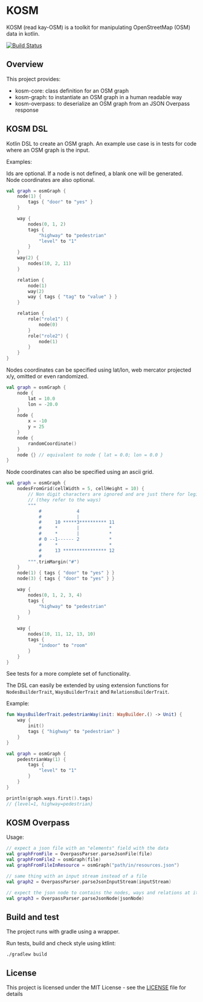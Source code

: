 # KOSM

KOSM (read kay-OSM) is a toolkit for manipulating OpenStreetMap (OSM) data in kotlin.

[![Build Status](https://travis-ci.org/adefarge/kosm.svg?branch=develop)](https://travis-ci.org/adefarge/kosm)

## Overview
This project provides:
- kosm-core: class definition for an OSM graph
- kosm-graph: to instantiate an OSM graph in a human readable way
- kosm-overpass: to deserialize an OSM graph from an JSON Overpass response

## KOSM DSL
Kotlin DSL to create an OSM graph. An example use case is in tests for
code where an OSM graph is the input.

Examples:

Ids are optional. If a node is not defined, a blank one will be generated.
Node coordinates are also optional.
```kotlin
val graph = osmGraph {
    node(1) {
        tags { "door" to "yes" }
    }

    way {
        nodes(0, 1, 2)
        tags {
            "highway" to "pedestrian"
            "level" to "1"
        }
    }
    way(2) {
        nodes(10, 2, 11)
    }

    relation {
        node(1)
        way(2)
        way { tags { "tag" to "value" } }
    }

    relation {
        role("role1") {
            node(0)
        }
        role("role2") {
            node(1)
        }
    }
}
```

Nodes coordinates can be specified using lat/lon, web mercator projected
x/y, omitted or even randomized.
```kotlin
val graph = osmGraph {
    node {
        lat = 10.0
        lon = -20.0
    }
    node {
        x = -10
        y = 25
    }
    node {
        randomCoordinate()
    }
    node {} // equivalent to node { lat = 0.0; lon = 0.0 }
}
```

Node coordinates can also be specified using an ascii grid.
```kotlin
val graph = osmGraph {
    nodesFromGrid(cellWidth = 5, cellHeight = 10) {
        // Non digit characters are ignored and are just there for legibility
        // (they refer to the ways)
        """
            #             4
            #             |
            #     10 *****3********** 11
            #     *       |           *
            #     *       |           *
            # 0 --1------ 2           *
            #     *                   *
            #     13 **************** 12
            #
        """.trimMargin("#")
    }
    node(1) { tags { "door" to "yes" } }
    node(3) { tags { "door" to "yes" } }

    way {
        nodes(0, 1, 2, 3, 4)
        tags {
            "highway" to "pedestrian"
        }
    }

    way {
        nodes(10, 11, 12, 13, 10)
        tags {
            "indoor" to "room"
        }
    }
}
```

See tests for a more complete set of functionality.

The DSL can easily be extended by using extension functions for
`NodesBuilderTrait`, `WaysBuilderTrait` and `RelationsBuilderTrait`.

Example:
```kotlin
fun WaysBuilderTrait.pedestrianWay(init: WayBuilder.() -> Unit) {
    way {
        init()
        tags { "highway" to "pedestrian" }
    }
}

val graph = osmGraph {
    pedestrianWay(1) {
        tags {
            "level" to "1"
        }
    }
}

println(graph.ways.first().tags)
// {level=1, highway=pedestrian}
```

## KOSM Overpass
Usage:
```kotlin
// expect a json file with an "elements" field with the data
val graphFromFile = OverpassParser.parseJsonFile(file)
val graphFromFile2 = osmGraph(file)
val graphFromFileInResource = osmGraph("path/in/resources.json")

// same thing with an input stream instead of a file
val graph2 = OverpassParser.parseJsonInputStream(inputStream)

// expect the json node to contains the nodes, ways and relations at its root
val graph3 = OverpassParser.parseJsonNode(jsonNode)
```

## Build and test
The project runs with gradle using a wrapper.

Run tests, build and check style using ktlint:
```
./gradlew build
```

## License
This project is licensed under the MIT License - see the [LICENSE](LICENSE) file for details
